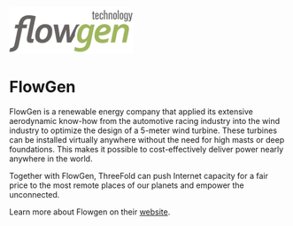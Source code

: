 ![flowgen logo](./img/flowgen_logo.jpg)


# FlowGen

FlowGen is a renewable energy company that applied its extensive aerodynamic know-how from the automotive racing industry into the wind industry to optimize the design of a 5-meter wind turbine. These turbines can be installed virtually anywhere without the need for high masts or deep foundations. This makes it possible to cost-effectively deliver power nearly anywhere in the world.

Together with FlowGen, ThreeFold can push Internet capacity for a fair price to the most remote places of our planets and empower the unconnected. 

Learn more about Flowgen on their [website](http://www.flowgen.com/).

